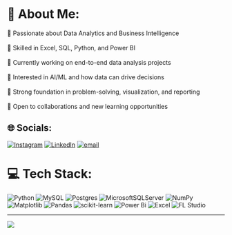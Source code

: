 # 💫 About Me:
🔹 Passionate about Data Analytics and Business Intelligence<br><br>🔹 Skilled in Excel, SQL, Python, and Power BI<br><br>🔹 Currently working on end-to-end data analysis projects<br><br>🔹 Interested in AI/ML and how data can drive decisions<br><br>🔹 Strong foundation in problem-solving, visualization, and reporting<br><br>🔹 Open to collaborations and new learning opportunities


## 🌐 Socials:
[![Instagram](https://img.shields.io/badge/Instagram-%23E4405F.svg?logo=Instagram&logoColor=white)](https://instagram.com/_knishq_ ) [![LinkedIn](https://img.shields.io/badge/LinkedIn-%230077B5.svg?logo=linkedin&logoColor=white)](https://linkedin.com/in/kanishk-mehra-35aa6b26a/) [![email](https://img.shields.io/badge/Email-D14836?logo=gmail&logoColor=white)](mailto:kanishkmehra9871@gmail.com) 

# 💻 Tech Stack:
![Python](https://img.shields.io/badge/python-3670A0?style=for-the-badge&logo=python&logoColor=ffdd54) 
![MySQL](https://img.shields.io/badge/mysql-4479A1.svg?style=for-the-badge&logo=mysql&logoColor=white) 
![Postgres](https://img.shields.io/badge/postgres-%23316192.svg?style=for-the-badge&logo=postgresql&logoColor=white) 
![MicrosoftSQLServer](https://img.shields.io/badge/Microsoft%20SQL%20Server-CC2927?style=for-the-badge&logo=microsoft%20sql%20server&logoColor=white) 
![NumPy](https://img.shields.io/badge/numpy-%23013243.svg?style=for-the-badge&logo=numpy&logoColor=white) 
![Matplotlib](https://img.shields.io/badge/Matplotlib-%23ffffff.svg?style=for-the-badge&logo=Matplotlib&logoColor=black) 
![Pandas](https://img.shields.io/badge/pandas-%23150458.svg?style=for-the-badge&logo=pandas&logoColor=white) 
![scikit-learn](https://img.shields.io/badge/scikit--learn-%23F7931E.svg?style=for-the-badge&logo=scikit-learn&logoColor=white) 
![Power Bi](https://img.shields.io/badge/power_bi-F2C811?style=for-the-badge&logo=powerbi&logoColor=black) 
![Excel](https://img.shields.io/badge/Microsoft_Excel-217346?style=for-the-badge&logo=microsoft-excel&logoColor=white) 
![FL Studio](https://img.shields.io/badge/FL_Studio-ff6600?style=for-the-badge&logo=flstudio&logoColor=white)

---
[![](https://visitcount.itsvg.in/api?id=kanishkmehra&icon=0&color=0)](https://visitcount.itsvg.in)

<!-- Proudly created with GPRM ( https://gprm.itsvg.in ) -->
